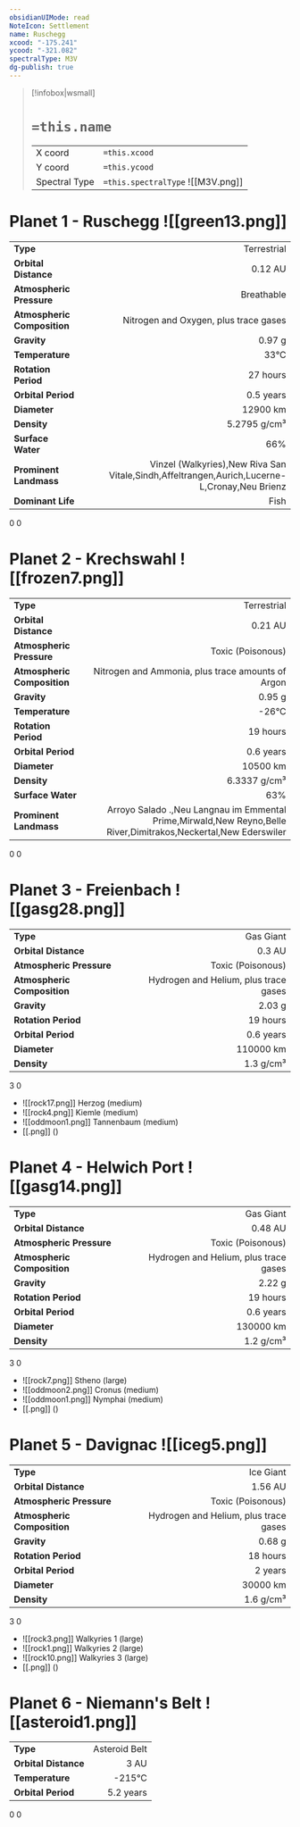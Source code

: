 ```yaml
---
obsidianUIMode: read
NoteIcon: Settlement
name: Ruschegg
xcood: "-175.241"
ycood: "-321.082"
spectralType: M3V
dg-publish: true
---
```

> [!infobox|wsmall]
> # `=this.name`
> | | |
> | - | - |
> | X coord | `=this.xcood` |
> | Y coord| `=this.ycood` |
> | Spectral Type | `=this.spectralType` ![[M3V.png]] |

# Planet 1 - Ruschegg ![[green13.png]]
|                             |                           |
| --------------------------- | -------------------------:|
| **Type**                    |             Terrestrial |
| **Orbital Distance**        |   0.12 AU |
| **Atmospheric Pressure**    |       Breathable |
| **Atmospheric Composition** |      Nitrogen and Oxygen, plus trace gases |
| **Gravity**                 |        0.97 g |
| **Temperature**             |    33°C |
| **Rotation Period**         |  27 hours |
| **Orbital Period** | 0.5 years |
| **Diameter**                |      12900 km | 
| **Density**                 |    5.2795 g/cm³ |
| **Surface Water**           |           66% | 
| **Prominent Landmass**      |         Vinzel (Walkyries),New Riva San Vitale,Sindh,Affeltrangen,Aurich,Lucerne-L,Cronay,Neu Brienz | 
| **Dominant Life**           |         Fish |



0
0



# Planet 2 - Krechswahl ![[frozen7.png]]
|                             |                           |
| --------------------------- | -------------------------:|
| **Type**                    |             Terrestrial |
| **Orbital Distance**        |   0.21 AU |
| **Atmospheric Pressure**    |       Toxic (Poisonous) |
| **Atmospheric Composition** |      Nitrogen and Ammonia, plus trace amounts of Argon |
| **Gravity**                 |        0.95 g |
| **Temperature**             |    -26°C |
| **Rotation Period**         |  19 hours |
| **Orbital Period** | 0.6 years |
| **Diameter**                |      10500 km | 
| **Density**                 |    6.3337 g/cm³ |
| **Surface Water**           |           63% | 
| **Prominent Landmass**      |         Arroyo Salado .,Neu Langnau im Emmental Prime,Mirwald,New Reyno,Belle River,Dimitrakos,Neckertal,New Ederswiler | 



0
0



# Planet 3 - Freienbach ![[gasg28.png]]
|                             |                           |
| --------------------------- | -------------------------:|
| **Type**                    |             Gas Giant |
| **Orbital Distance**        |   0.3 AU |
| **Atmospheric Pressure**    |       Toxic (Poisonous) |
| **Atmospheric Composition** |      Hydrogen and Helium, plus trace gases |
| **Gravity**                 |        2.03 g |
| **Rotation Period**         |  19 hours |
| **Orbital Period** | 0.6 years |
| **Diameter**                |      110000 km | 
| **Density**                 |    1.3 g/cm³ |



3
0

- ![[rock17.png]] Herzog (medium)
- ![[rock4.png]] Kiemle (medium)
- ![[oddmoon1.png]] Tannenbaum (medium)
- [[.png]]  ()

# Planet 4 - Helwich Port ![[gasg14.png]]
|                             |                           |
| --------------------------- | -------------------------:|
| **Type**                    |             Gas Giant |
| **Orbital Distance**        |   0.48 AU |
| **Atmospheric Pressure**    |       Toxic (Poisonous) |
| **Atmospheric Composition** |      Hydrogen and Helium, plus trace gases |
| **Gravity**                 |        2.22 g |
| **Rotation Period**         |  19 hours |
| **Orbital Period** | 0.6 years |
| **Diameter**                |      130000 km | 
| **Density**                 |    1.2 g/cm³ |



3
0

- ![[rock7.png]] Stheno (large)
- ![[oddmoon2.png]] Cronus (medium)
- ![[oddmoon1.png]] Nymphai (medium)
- [[.png]]  ()

# Planet 5 - Davignac ![[iceg5.png]]
|                             |                           |
| --------------------------- | -------------------------:|
| **Type**                    |             Ice Giant |
| **Orbital Distance**        |   1.56 AU |
| **Atmospheric Pressure**    |       Toxic (Poisonous) |
| **Atmospheric Composition** |      Hydrogen and Helium, plus trace gases |
| **Gravity**                 |        0.68 g |
| **Rotation Period**         |  18 hours |
| **Orbital Period** | 2 years |
| **Diameter**                |      30000 km | 
| **Density**                 |    1.6 g/cm³ |



3
0

- ![[rock3.png]] Walkyries 1 (large)
- ![[rock1.png]] Walkyries 2 (large)
- ![[rock10.png]] Walkyries 3 (large)
- [[.png]]  ()

# Planet 6 - Niemann's Belt ![[asteroid1.png]]
|                             |                           |
| --------------------------- | -------------------------:|
| **Type**                    |             Asteroid Belt |
| **Orbital Distance**        |   3 AU |
| **Temperature**             |    -215°C |
| **Orbital Period** | 5.2 years |



0
0



